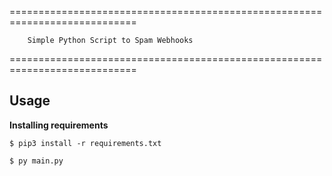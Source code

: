 ============================================================================

		Simple Python Script to Spam Webhooks

============================================================================

__Usage__
-------------

__Installing requirements__
```
$ pip3 install -r requirements.txt

```

```
$ py main.py
```

